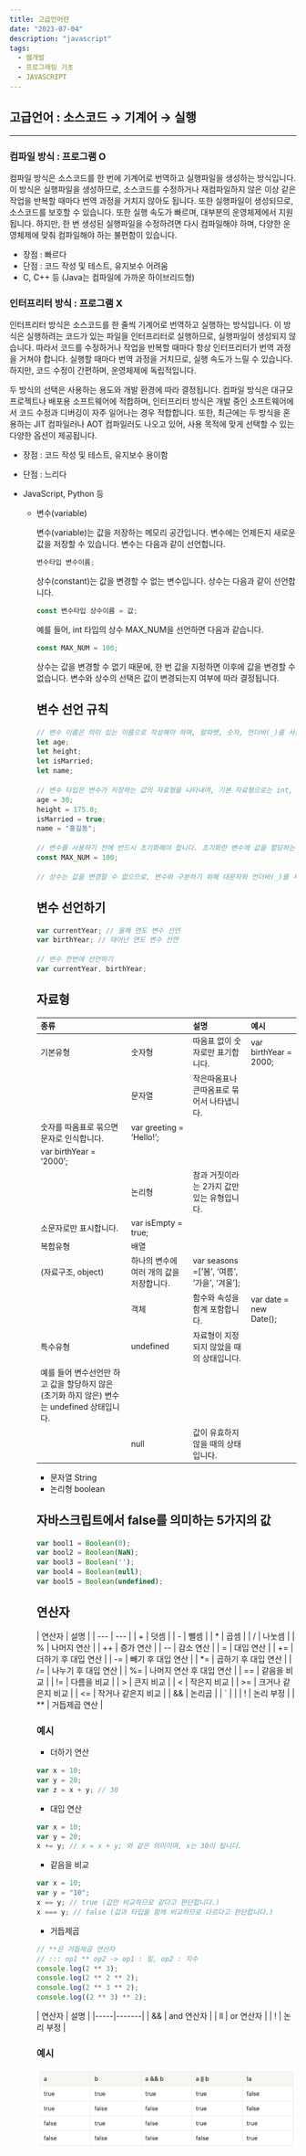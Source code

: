 ```yaml
---
title: 고급언어란
date: "2023-07-04"
description: "javascript"
tags:
  - 웹개발
  - 프로그래밍 기초
  - JAVASCRIPT
---
```


## 고급언어 : 소스코드 → 기계어 → 실행

---

### 컴파일 방식 : 프로그램 O

컴파일 방식은 소스코드를 한 번에 기계어로 번역하고 실행파일을 생성하는 방식입니다. 이 방식은 실행파일을 생성하므로, 소스코드를 수정하거나 재컴파일하지 않은 이상 같은 작업을 반복할 때마다 번역 과정을 거치지 않아도
됩니다. 또한 실행파일이 생성되므로, 소스코드를 보호할 수 있습니다. 또한 실행 속도가 빠르며, 대부분의 운영체제에서 지원됩니다. 하지만, 한 번 생성된 실행파일을 수정하려면 다시 컴파일해야 하며, 다양한 운영체제에
맞춰 컴파일해야 하는 불편함이 있습니다.

- 장점 : 빠르다
- 단점 : 코드 작성 및 테스트, 유지보수 어려움
- C, C++ 등 (Java는 컴파일에 가까운 하이브리드형)

### 인터프리터 방식 : 프로그램 X

인터프리터 방식은 소스코드를 한 줄씩 기계어로 번역하고 실행하는 방식입니다. 이 방식은 실행하려는 코드가 있는 파일을 인터프리터로 실행하므로, 실행파일이 생성되지 않습니다. 따라서 코드를 수정하거나 작업을 반복할
때마다 항상 인터프리터가 번역 과정을 거쳐야 합니다. 실행할 때마다 번역 과정을 거치므로, 실행 속도가 느릴 수 있습니다. 하지만, 코드 수정이 간편하며, 운영체제에 독립적입니다.

두 방식의 선택은 사용하는 용도와 개발 환경에 따라 결정됩니다. 컴파일 방식은 대규모 프로젝트나 배포용 소프트웨어에 적합하며, 인터프리터 방식은 개발 중인 소프트웨어에서 코드 수정과 디버깅이 자주 일어나는 경우
적합합니다. 또한, 최근에는 두 방식을 혼용하는 JIT 컴파일러나 AOT 컴파일러도 나오고 있어, 사용 목적에 맞게 선택할 수 있는 다양한 옵션이 제공됩니다.

- 장점 : 코드 작성 및 테스트, 유지보수 용이함
- 단점 : 느리다
- JavaScript, Python 등

    - 변수(variable)

      변수(variable)는 값을 저장하는 메모리 공간입니다. 변수에는 언제든지 새로운 값을 저장할 수 있습니다. 변수는 다음과 같이 선언합니다.

        ```jsx
        변수타입 변수이름;
        ```

      상수(constant)는 값을 변경할 수 없는 변수입니다. 상수는 다음과 같이 선언합니다.

        ```jsx
        const 변수타입 상수이름 = 값;
        ```

      예를 들어, int 타입의 상수 MAX_NUM을 선언하면 다음과 같습니다.

        ```jsx
        const MAX_NUM = 100;
        ```

      상수는 값을 변경할 수 없기 때문에, 한 번 값을 지정하면 이후에 값을 변경할 수 없습니다. 변수와 상수의 선택은 값이 변경되는지 여부에 따라 결정됩니다.

      ## 변수 선언 규칙

        ```jsx
        // 변수 이름은 의미 있는 이름으로 작성해야 하며, 알파벳, 숫자, 언더바(_)를 사용할 수 있습니다. 하지만, 변수 이름은 숫자로 시작할 수 없으며, 예약어를 사용할 수 없습니다. 변수 이름은 카멜 표기법(camelCase)을 사용하여 각 단어의 첫 글자를 대문자로 작성하는 것이 관례입니다.
        let age;
        let height;
        let isMarried;
        let name;
      
        // 변수 타입은 변수가 저장하는 값의 자료형을 나타내며, 기본 자료형으로는 int, double, boolean, char 등이 있고, 사용자 정의 자료형으로는 String, Date, List 등이 있습니다. 변수 선언 시 변수 타입 다음에 변수 이름을 적어주면 됩니다.
        age = 30;
        height = 175.0;
        isMarried = true;
        name = "홍길동";
      
        // 변수를 사용하기 전에 반드시 초기화해야 합니다. 초기화란 변수에 값을 할당하는 것을 의미합니다. 변수를 초기화하지 않은 상태에서 변수를 사용하면 컴파일 오류가 발생합니다.
        const MAX_NUM = 100;
      
        // 상수는 값을 변경할 수 없으므로, 변수와 구분하기 위해 대문자와 언더바(_)를 사용하여 작성하는 것이 관례입니다.
        ```

      ## 변수 선언하기

        ```jsx
        var currentYear; // 올해 연도 변수 선언
        var birthYear; // 태어난 연도 변수 선언
      
        // 변수 한번에 선언하기 
        var currentYear, birthYear;
        ```

      ## 자료형

      | 종류 |  | 설명 | 예시 |
      | --- | --- | --- | --- |
      | 기본유형 | 숫자형 | 따옴표 없이 숫자로만 표기합니다. | var birthYear = 2000; |
      |  | 문자열 | 작은따옴표나 큰따옴표로 묶어서 나타냅니다.
        숫자를 따옴표로 묶으면 문자로 인식합니다. | var greeting = ‘Hello!’;
        var birthYear = ‘2000’; |
      |  | 논리형 | 참과 거짓이라는 2가지 값만 있는 유형입니다.
        소문자로만 표시합니다. | var isEmpty = true; |
      | 복합유형 | 배열
        (자료구조, object) | 하나의 변수에 여러 개의 값을 저장합니다. | var seasons =[’봄’, ‘여름’, ‘가을’, ‘겨울’]; |
      |  | 객체 | 함수와 속성을 함계 포함합니다. | var date = new Date(); |
      | 특수유형 | undefined | 자료형이 지정되지 않았을 때의 상태입니다. 
        예를 들어 변수선언만 하고 값을 할당하지 않은(초기화 하지 않은) 변수는 undefined 상태입니다. |  |
      |  | null | 값이 유효하지 않을 때의 상태입니다. |  |
       + 문자열 String
       + 논리형 boolean

      ## 자바스크립트에서 false를 의미하는 5가지의 값

        ```jsx
        var bool1 = Boolean(0);
        var bool2 = Boolean(NaN);
        var bool3 = Boolean('');
        var bool4 = Boolean(null);
        var bool5 = Boolean(undefined);
        ```

      ## 연산자

      | 연산자 | 설명 |
                                                        | --- | --- |
      | + | 덧셈 |
      | - | 뺄셈 |
      | * | 곱셈 |
      | / | 나눗셈 |
      | % | 나머지 연산 |
      | ++ | 증가 연산 |
      | -- | 감소 연산 |
      | = | 대입 연산 |
      | += | 더하기 후 대입 연산 |
      | -= | 빼기 후 대입 연산 |
      | *= | 곱하기 후 대입 연산 |
      | /= | 나누기 후 대입 연산 |
      | %= | 나머지 연산 후 대입 연산 |
      | == | 같음을 비교 |
      | != | 다름을 비교 |
      | > | 큰지 비교 |
      | < | 작은지 비교 |
      | >= | 크거나 같은지 비교 |
      | <= | 작거나 같은지 비교 |
      | && | 논리곱 |
      | ` |  |
      | ! | 논리 부정 |
      | ** | 거듭제곱 연산 |

      ### 예시

        - 더하기 연산

        ```jsx
        var x = 10;
        var y = 20;
        var z = x + y; // 30
        ```

        - 대입 연산

        ```jsx
        var x = 10;
        var y = 20;
        x += y; // x = x + y; 와 같은 의미이며, x는 30이 됩니다.
        ```

        - 같음을 비교

        ```jsx
        var x = 10;
        var y = "10";
        x == y; // true (값만 비교하므로 같다고 판단합니다.)
        x === y; // false (값과 타입을 함께 비교하므로 다르다고 판단합니다.)
        ```

        - 거듭제곱

        ```jsx
        // **은 거듭제곱 연산자 
        // ::: op1 ** op2 -> op1 : 밑, op2 : 지수
        console.log(2 ** 3); 
        console.log(2 ** 2 ** 2);
        console.log(2 ** 3 ** 2);
        console.log((2 ** 3) ** 2);
        ```

      | 연산자 | 설명    |
                                    |-----|-------|
      | &&  | and 연산자 |
      | ll  | or 연산자 |
      | !   | 논리 부정 |

      ### 예시
      ![img_1.png](img_1.png)
  